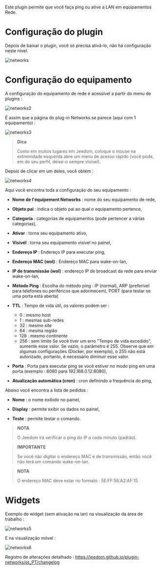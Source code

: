 Este plugin permite que você faça ping ou ative a LAN em equipamentos
Rede.

Configuração do plugin 
=======================

Depois de baixar o plugin, você só precisa ativá-lo,
não há configuração neste nível.

![networks](../images/networks.PNG)

Configuração do equipamento 
=============================

A configuração do equipamento de rede é acessível a partir do
menu de plugins :

![networks2](../images/networks2.PNG)

É assim que a página do plug-in Networks se parece (aqui com 1
equipamento) :

![networks3](../images/networks3.PNG)

> **Dica**
>
> Como em muitos lugares em Jeedom, coloque o mouse na extremidade esquerda
> abre um menu de acesso rápido (você pode, em
> do seu perfil, deixe-o sempre visível).

Depois de clicar em um deles, você obtém :

![networks4](../images/networks4.PNG)

Aqui você encontra toda a configuração do seu equipamento :

-   **Nome de l'équipement Networks** : nome do seu equipamento de rede,

-   **Objeto pai** : indica o objeto pai ao qual o equipamento pertence,

-   **Categoria** : categorias de equipamentos (pode pertencer a várias categorias),

-   **Ativar** : torna seu equipamento ativo,

-   **Visivél** : torna seu equipamento visível no painel,

-   **Endereço IP** : Endereço IP para executar ping,

-   **Endereço MAC (wol)** : Endereço MAC para wake-on-lan,

-   **IP de transmissão (wol)** : endereço IP de broadcast da rede para enviar wake-on-lan,

-   **Método Ping** : Escolha do método ping : IP (normal), ARP (preferível para telefones ou periféricos que adormecem), PORT (para testar se uma porta está aberta)
    
-   **TTL** : Tempo de vida útil, os valores podem ser : 
    - 0 : mesmo host
    - 1 : mesmas sub-redes
    - 32 : mesmo site
    - 64 : mesma região
    - 128 : mesmo continente
    - 256 : sem limite
Se você tiver um erro "Tempo de vida excedido", aumente esse valor. Se vazio, o parâmetro é 255. Observe que em algumas configurações (Docker, por exemplo), o 255 não está autorizado, portanto, é necessário diminuir esse valor.

-   **Porta** : Porta para executar ping se você estiver no modo ping em uma porta (exemplo : 8080 para 192.168.0.12:8080),

-   **Atualização automática (cron)** : cron definindo a frequência do ping,

Abaixo você encontra a lista de pedidos :

-   **Nome** : o nome exibido no painel,

-   **Display** : permite exibir os dados no painel,

-   **Teste** : permite testar o comando.

> **NOTA**
>
> O Jeedom irá verificar o ping do IP a cada minuto (padrão).

> **IMPORTANTE**
>
> Se você não digitar o endereço MAC e de transmissão, então você
> não terá um comando wake-on-lan.

> **NOTA**
>
> O endereço MAC deve estar no formato : 5E:FF:56:A2:AF:15

Widgets 
=======

Exemplo de widget (sem ativação na lan) na visualização da área de trabalho :

![networks5](../images/networks5.PNG)

E na visualização móvel :

![networks6](../images/networks6.PNG)

Registro de alterações detalhado :
<https://jeedom.github.io/plugin-networks/pt_PT/changelog>
